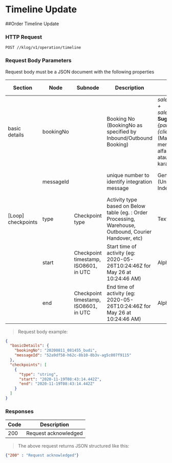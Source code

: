 # Timeline Update 

##Order Timeline Update

### HTTP Request

`POST //klog/v1/operation/timeline`

### Request Body Parameters

Request body must be a JSON document with the following properties

| Section | Node   | Subnode  | Description | Map to Odoo | Expected Value | Required | 
| ----- | ------| ------| ---------------------------------| ------------------ | ----| --- | 
| basic details|bookingNo||Booking No (BookingNo as specified by Inbound/Outbound Booking) |*sale_id.partner_id.name + sale_id.client_order_ref*, **Suggested pattern:** *{partner_name}-{client_order_ref}* (Masing2 bagian hanya mengandung karakter alfanumerik (alfabet atau angka) tanpa karakter lainnya.)|Alphanumeric| Yes | 
||messageId||unique number to identify integration message| Generate UUID (Universally Unique Indentifier) |UUID (Universally Unique Identifier) | Yes|
|[Loop] checkpoints|type|Checkpoint type|Activity type based on Below table (eg. : Order Processing, Warehouse, Outbound, Courier Handover, etc)|Text | Yes
||start |Checkpoint timestamp, ISO8601, in UTC|Start time of activity (eg: 2020-05-26T10:24:46Z for May 26 at 10:24:46 AM)|Alphanumeric|Yes
||end |Checkpoint timestamp, ISO8601, in UTC|End time of activity (eg: 2020-05-26T10:24:46Z for May 26 at 10:24:46 AM)|Alphanumeric|Yes

> Request body example:

```json
{
  "basicDetails": {
    "bookingNo": "20200811_081455_budi",
    "messageId": "52a9df58-h62c-8b10-8b3v-ag5c007f9115"
  },
  "checkpoints": [
    {
      "type": "string",
      "start": "2020-11-19T08:43:14.442Z",
      "end": "2020-11-19T08:43:14.442Z"
    }
  ]
}
```

### Responses 

|Code| Description 
|----|---------------------
| 200| Request acknowledged 


> The above request returns JSON structured like this:

```json
{"200" : "Request acknowledged"}
```
